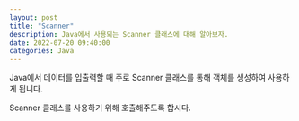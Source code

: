 ```yaml
---
layout: post
title: "Scanner"
description: Java에서 사용되는 Scanner 클래스에 대해 알아보자.
date: 2022-07-20 09:40:00
categories: Java
---
```

Java에서 데이터를 입출력할 때 주로 Scanner 클래스를 통해 객체를 생성하여 사용하게 됩니다.

Scanner 클래스를 사용하기 위해 호출해주도록 합시다.



<br>
<br>
<br>
<br>